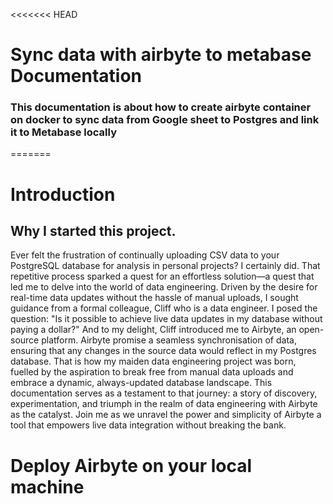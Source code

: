 <<<<<<< HEAD
# Sync data with airbyte to metabase Documentation
### This documentation is about how to create airbyte container on docker to sync data from Google sheet to Postgres and link it to Metabase locally
=======
# Introduction
## Why I started this project.

Ever felt the frustration of continually uploading CSV data to your PostgreSQL database for analysis in personal projects? I certainly did. That repetitive process sparked a quest for an effortless solution—a quest that led me to delve into the world of data engineering.
Driven by the desire for real-time data updates without the hassle of manual uploads, I sought guidance from a formal colleague, Cliff who is a data engineer. I posed the question: "Is it possible to achieve live data updates in my database without paying a dollar?" And to my delight, Cliff introduced me to Airbyte, an open-source platform.
Airbyte promise a seamless synchronisation of data, ensuring that any changes in the source data would  reflect in my Postgres database.
That is how my maiden data engineering project was born, fuelled by the aspiration to break free from manual data uploads and embrace a dynamic, always-updated database landscape.
This documentation serves as a testament to that journey: a story of discovery, experimentation, and triumph in the realm of data engineering with Airbyte as the catalyst.
Join me as we unravel the power and simplicity of Airbyte a tool that empowers live data integration without breaking the bank.

# Deploy Airbyte on your local machine
